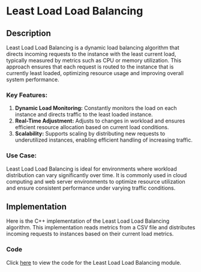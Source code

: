 # Least Load Load Balancing

## Description

Least Load Load Balancing is a dynamic load balancing algorithm that directs incoming requests to the instance with the least current load, typically measured by metrics such as CPU or memory utilization. This approach ensures that each request is routed to the instance that is currently least loaded, optimizing resource usage and improving overall system performance.

### Key Features:

1. **Dynamic Load Monitoring:** Constantly monitors the load on each instance and directs traffic to the least loaded instance.
2. **Real-Time Adjustment:** Adjusts to changes in workload and ensures efficient resource allocation based on current load conditions.
3. **Scalability:** Supports scaling by distributing new requests to underutilized instances, enabling efficient handling of increasing traffic.

### Use Case:

Least Load Load Balancing is ideal for environments where workload distribution can vary significantly over time. It is commonly used in cloud computing and web server environments to optimize resource utilization and ensure consistent performance under varying traffic conditions.

## Implementation

Here is the C++ implementation of the Least Load Load Balancing algorithm. This implementation reads metrics from a CSV file and distributes incoming requests to instances based on their current load metrics.

### Code

Click [here](codes/least_load.cpp) to view the code for the Least Load Load Balancing module.
